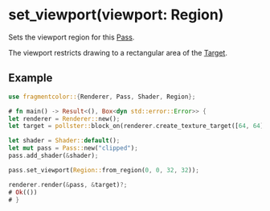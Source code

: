 # set_viewport(viewport: Region)

Sets the viewport region for this [Pass](https://fragmentcolor.org/api/pass).

The viewport restricts drawing to a rectangular area of the [Target](https://fragmentcolor.org/api/target).

## Example

```rust
use fragmentcolor::{Renderer, Pass, Shader, Region};

# fn main() -> Result<(), Box<dyn std::error::Error>> {
let renderer = Renderer::new();
let target = pollster::block_on(renderer.create_texture_target([64, 64]))?;

let shader = Shader::default();
let mut pass = Pass::new("clipped");
pass.add_shader(&shader);

pass.set_viewport(Region::from_region(0, 0, 32, 32));

renderer.render(&pass, &target)?;
# Ok(())
# }
```
